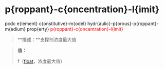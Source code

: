 # p{roppant}-c{oncentration}-l{imit}
pcdc e{lement} c{onstitutive}-m{odel} hydr{aulic}-p{orous}-p{roppant}-m{edium} prop{erty} <span style='color: red;'>p{roppant}-c{oncentration}-l{imit}</span>
> **描述：**支撑剂浓度最大值

> 
> **值：**
> 
> f（[float](数据类型/float/)，浓度最大值）

